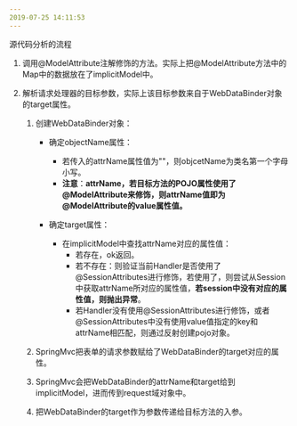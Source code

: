```yaml
---
2019-07-25 14:11:53
---
```








源代码分析的流程

1. 调用@ModelAttribute注解修饰的方法。实际上把@ModelAttribute方法中的Map中的数据放在了implicitModel中。

2. 解析请求处理器的目标参数，实际上该目标参数来自于WebDataBinder对象的target属性。

   1. 创建WebDataBinder对象：

      - 确定objectName属性：
        - 若传入的attrName属性值为""，则objcetName为类名第一个字母小写。
        - **注意**：**attrName，若目标方法的POJO属性使用了@ModelAttribute来修饰，则attrName值即为@ModelAttribute的value属性值。**

      - 确定target属性：
        - 在implicitModel中查找attrName对应的属性值：
          - 若存在，ok返回。
          - 若不存在：则验证当前Handler是否使用了@SessionAttributes进行修饰，若使用了，则尝试从Session中获取attrName所对应的属性值，**若session中没有对应的属性值，则抛出异常**。
          - 若Handler没有使用@SessionAttributes进行修饰，或者@SessionAttributes中没有使用value值指定的key和attrName相匹配，则通过反射创建pojo对象。

   2. SpringMvc把表单的请求参数赋给了WebDataBinder的target对应的属性。

   3. SpringMvc会把WebDataBinder的attrName和target给到implicitModel，进而传到request域对象中。

   4. 把WebDataBinder的target作为参数传递给目标方法的入参。